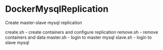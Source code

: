 # DockerMysqlReplication

Create master-slave mysql replication

create.sh - create containers and configure replication
remove.sh - remove containers and data
master.sh - login to master mysql
slave.sh - login to slave mysql
